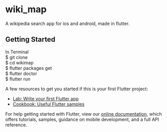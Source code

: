 # wiki_map

A wikipedia search app for ios and android, made in flutter.

## Getting Started

In Terminal <br />
$ git clone <repo-link> <br />
$ cd wikimap <br />
$ flutter packages get <br />
$ flutter doctor <br />
$ flutter run <br />

A few resources to get you started if this is your first Flutter project:

- [Lab: Write your first Flutter app](https://flutter.dev/docs/get-started/codelab)
- [Cookbook: Useful Flutter samples](https://flutter.dev/docs/cookbook)

For help getting started with Flutter, view our
[online documentation](https://flutter.dev/docs), which offers tutorials,
samples, guidance on mobile development, and a full API reference.
